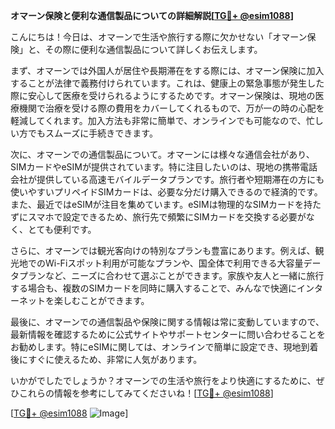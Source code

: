 **オマーン保険と便利な通信製品についての詳細解説[[TG💪+ @esim1088](https://t.me/s/esim1088)]**

こんにちは！今日は、オマーンで生活や旅行する際に欠かせない「オマーン保険」と、その際に便利な通信製品について詳しくお伝えします。

まず、オマーンでは外国人が居住や長期滞在をする際には、オマーン保険に加入することが法律で義務付けられています。これは、健康上の緊急事態が発生した際に安心して医療を受けられるようにするためです。オマーン保険は、現地の医療機関で治療を受ける際の費用をカバーしてくれるもので、万が一の時の心配を軽減してくれます。加入方法も非常に簡単で、オンラインでも可能なので、忙しい方でもスムーズに手続きできます。

次に、オマーンでの通信製品について。オマーンには様々な通信会社があり、SIMカードやeSIMが提供されています。特に注目したいのは、現地の携帯電話会社が提供している高速モバイルデータプランです。旅行者や短期滞在の方にも使いやすいプリペイドSIMカードは、必要な分だけ購入できるので経済的です。また、最近ではeSIMが注目を集めています。eSIMは物理的なSIMカードを持たずにスマホで設定できるため、旅行先で頻繁にSIMカードを交換する必要がなく、とても便利です。

さらに、オマーンでは観光客向けの特別なプランも豊富にあります。例えば、観光地でのWi-Fiスポット利用が可能なプランや、国全体で利用できる大容量データプランなど、ニーズに合わせて選ぶことができます。家族や友人と一緒に旅行する場合も、複数のSIMカードを同時に購入することで、みんなで快適にインターネットを楽しむことができます。

最後に、オマーンでの通信製品や保険に関する情報は常に変動していますので、最新情報を確認するために公式サイトやサポートセンターに問い合わせることをお勧めします。特にeSIMに関しては、オンラインで簡単に設定でき、現地到着後にすぐに使えるため、非常に人気があります。

いかがでしたでしょうか？オマーンでの生活や旅行をより快適にするために、ぜひこれらの情報を参考にしてみてくださいね！[[TG💪+ @esim1088](https://t.me/s/esim1088)]

[[TG💪+ @esim1088](https://t.me/s/esim1088) ![Image](https://i.postimg.cc/Y0z9fWf4/image.png)]